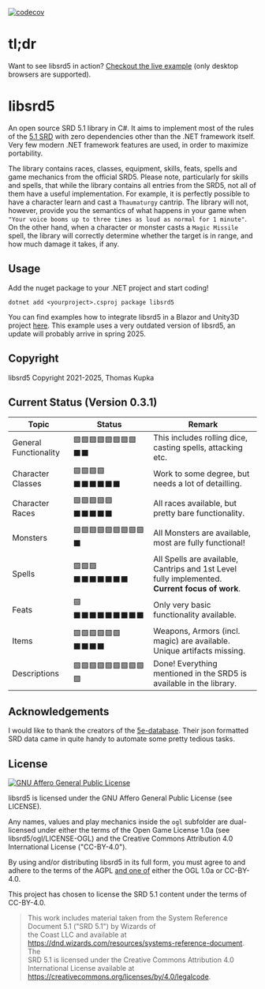 [![codecov](https://codecov.io/gh/kupka/libsrd5/branch/main/graph/badge.svg?token=541OS360LT)](https://codecov.io/gh/kupka/libsrd5)

# tl;dr

Want to see libsrd5 in action? [Checkout the live example](https://kupka.github.io/libsrd5-examples/unity/index.html) (only desktop browsers are supported).

# libsrd5

An open source SRD 5.1 library in C#. It aims to implement most of the rules of the [5.1 SRD](https://dnd.wizards.com/articles/features/systems-reference-document-srd) 
with zero dependencies other than the .NET framework itself. Very few modern .NET framework features are used, in order to maximize portability.

The library contains races, classes, equipment, skills, feats, spells and game mechanics from the official SRD5. Please note, particularly for skills and spells,
that while the library contains all entries from the SRD5, not all of them have a useful implementation. For example, it is perfectly possible to have a character
learn and cast a `Thaumaturgy` cantrip. The library will not, however, provide you the semantics of what happens in your game when 
`"Your voice booms up to three times as loud as normal for 1 minute"`. On the other hand, when a character or monster casts a `Magic Missile` spell, the library
will correctly determine whether the target is in range, and how much damage it takes, if any.

## Usage

Add the nuget package to your .NET project and start coding!

```dotnet add <yourproject>.csproj package libsrd5```

You can find examples how to integrate libsrd5 in a Blazor and Unity3D project [here](https://github.com/kupka/libsrd5-examples). 
This example uses a very outdated version of libsrd5, an update will probably arrive in spring 2025.

## Copyright

libsrd5 Copyright 2021-2025, Thomas Kupka

## Current Status (Version 0.3.1)

| Topic                 | Status            | Remark                   |
------------------------|-------------------|--------------------------|
| General Functionality | 🟩🟩🟩🟩🟩🟩🟩🟩⬛⬛ | This includes rolling dice, casting spells, attacking etc. |
| Character Classes     | 🟩🟩🟩🟩⬛⬛⬛⬛⬛⬛ | Work to some degree, but needs a lot of detailling. |
| Character Races       | 🟩🟩🟩🟩🟩⬛⬛⬛⬛⬛ | All races available, but pretty bare functionality. |
| Monsters              | 🟩🟩🟩🟩🟩🟩🟩🟩🟩⬛ | All Monsters are available, most are fully functional! |
| Spells                | 🟩🟩🟩⬛⬛⬛⬛⬛⬛⬛ | All Spells are available, Cantrips and 1st Level fully implemented. **Current focus of work**. |
| Feats                 | 🟩⬛⬛⬛⬛⬛⬛⬛⬛⬛ | Only very basic functionality available. |
| Items                 | 🟩🟩🟩🟩🟩🟩⬛⬛⬛⬛ | Weapons, Armors (incl. magic) are available. Unique artifacts missing. |
| Descriptions          | 🟩🟩🟩🟩🟩🟩🟩🟩🟩🟩 | Done! Everything mentioned in the SRD5 is available in the library. |

## Acknowledgements

I would like to thank the creators of the [5e-database](https://github.com/5e-bits/5e-database). Their json
formatted SRD data came in quite handy to automate some pretty tedious tasks.

## License

[![GNU Affero General Public License](https://www.gnu.org/graphics/agplv3-155x51.png)](https://www.gnu.org/licenses/agpl-3.0.html)

libsrd5 is licensed under the GNU Affero General Public License (see LICENSE). 

Any names, values and play mechanics inside the `ogl` subfolder are dual-licensed under either the terms of the Open Game License 1.0a (see libsrd5/ogl/LICENSE-OGL) and the Creative Commons Attribution 4.0 International License ("CC-BY-4.0").

By using and/or distributing libsrd5 in its full form, you must agree to and adhere to the terms of the AGPL <ins>and one of</ins> either the OGL 1.0a or CC-BY-4.0.

This project has chosen to license the SRD 5.1 content under the terms of CC-BY-4.0.

> This work includes material taken from the System Reference Document 5.1 ("SRD 5.1") by Wizards of <br>
> the Coast LLC and available at https://dnd.wizards.com/resources/systems-reference-document. The<br>
> SRD 5.1 is licensed under the Creative Commons Attribution 4.0 International License available at<br>
> https://creativecommons.org/licenses/by/4.0/legalcode.